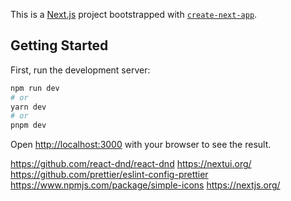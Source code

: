 This is a [Next.js](https://nextjs.org/) project bootstrapped with [`create-next-app`](https://github.com/vercel/next.js/tree/canary/packages/create-next-app).

## Getting Started

First, run the development server:

```bash
npm run dev
# or
yarn dev
# or
pnpm dev
```

Open [http://localhost:3000](http://localhost:3000) with your browser to see the result.


https://github.com/react-dnd/react-dnd
https://nextui.org/
https://github.com/prettier/eslint-config-prettier
https://www.npmjs.com/package/simple-icons
https://nextjs.org/
